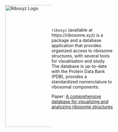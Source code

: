 <div style="display: flex; align-items: center; max-width: 800px; margin: 0 auto;">
  <div style="width: 30%;">
  <img src="./ribxz_logo_black.png" alt="Riboxyz Logo" style="width:450px; height:400px; padding: 10px;">
  </div>
  <div style="margin-left: 10px; width: 40%;">
    <p><code>riboxyz</code> (available at https://ribosome.xyz) is a package and a database application that provides organized access to ribosome structures, with several tools for visualisation and study. The database is up-to-date with the Protein Data Bank (PDB), provides a standardized nomenclature to ribosomal components:</p>
<!--     <ul>
      <li>cytosolic and mitochondrial proteins</li>
      <li>cytosolic and mitochondrial rRNA</li>
      <li>tRNA</li>
      <li>elongation, initiation, termination factors (archaeal, bacterial and eukaryotic)</li>
    </ul>
    <p>The provided datatypes allow for seamless comparison and programming against ribosomal components across all the available structures. In addition, the application has several specialized visualization tools, including the identification and prediction of ligand binding sites, and 3D superimposition of subchains.</p>
    <p>The accompanying publication can be found <a href="[#](https://academic.oup.com/nar/article/51/D1/D509/6777803)">A comprehensive database for visualizing and analyzing ribosome structures</a>
  </div> -->
Paper: <a href="https://academic.oup.com/nar/article/51/D1/D509/6777803">A comprehensive database for visualizing and analyzing ribosome structures</a>
</div>




